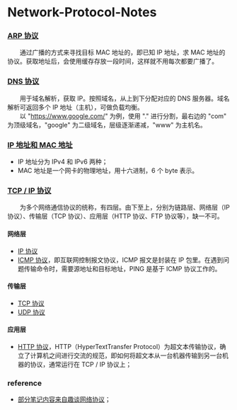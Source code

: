 # Network-Protocol-Notes

### [ARP 协议](https://github.com/martin-1992/Network-Protocol-Notes/tree/master/ARP%20%E5%8D%8F%E8%AE%AE%E8%8E%B7%E5%8F%96%20MAC%20%E5%9C%B0%E5%9D%80)
　　通过广播的方式来寻找目标 MAC 地址的，即已知 IP 地址，求 MAC 地址的协议。获取地址后，会使用缓存存放一段时间，这样就不用每次都要广播了。

### [DNS 协议](https://github.com/martin-1992/Network-Protocol-Notes/tree/master/DNS%20%E5%B7%A5%E4%BD%9C%E6%B5%81%E7%A8%8B)
　　用于域名解析，获取 IP。按照域名，从上到下分配对应的 DNS 服务器。域名解析可返回多个 IP 地址（主机），可做负载均衡。<br />
　　以 "https://www.google.com/" 为例，使用 "." 进行分割，最右边的 "com" 为顶级域名，"google" 为二级域名，层级逐渐递减，"www" 为主机名。

### [IP 地址和 MAC 地址](https://github.com/martin-1992/Network-Protocol-Notes/tree/master/IP%20%E5%92%8C%20MAC)

- IP 地址分为 IPv4 和 IPv6 两种；
- MAC 地址是一个网卡的物理地址，用十六进制，6 个 byte 表示。

### [TCP / IP 协议](https://github.com/martin-1992/Network-Protocol-Notes/tree/master/TCP-IP%20%E5%8D%8F%E8%AE%AE)
　　为多个网络通信协议的统称，有四层。由下至上，分别为链路层、网络层（IP 协议）、传输层（TCP 协议）、应用层（HTTP 协议、FTP 协议等），缺一不可。

#### 网络层

- [IP 协议]()
- [ICMP 协议](https://github.com/martin-1992/Network-Protocol-Notes/tree/master/ICMP%20%E4%B8%8E%20PING%20%E6%B5%81%E7%A8%8B%E8%A7%A3%E6%9E%90)，即互联网控制报文协议，ICMP 报文是封装在 IP 包里。在遇到问题传输命令时，需要源地址和目标地址，PING 是基于 ICMP 协议工作的。

#### 传输层

- [TCP 协议](https://github.com/martin-1992/Network-Protocol-Notes/tree/master/TCP%20%E5%8D%8F%E8%AE%AE)
- [UDP 协议](https://github.com/martin-1992/Network-Protocol-Notes/tree/master/UDP%20%E5%8D%8F%E8%AE%AE)

#### 应用层

- [HTTP 协议](https://github.com/martin-1992/Network-Protocol-Notes/tree/master/HTTP%20%E5%8D%8F%E8%AE%AE)，HTTP（HyperTextTransfer Protocol）为超文本传输协议，确立了计算机之间进行交流的规范，即如何将超文本从一台机器传输到另一台机器的协议，通常运行在 TCP / IP 协议上；


### reference

- [部分笔记内容来自趣谈网络协议](https://time.geekbang.org/column/intro/85)；
